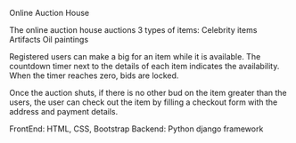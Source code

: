 
Online Auction House

The online auction house auctions 3 types of items:
Celebrity items
Artifacts
Oil paintings

Registered users can make a big for an item while it is available. The countdown timer next to the details of each item indicates the availability.
When the timer reaches zero, bids are locked.

Once the auction shuts, if there is no other bud on the item greater than the users, the user can check out the item by filling a checkout form with the address and payment details.

FrontEnd: HTML, CSS, Bootstrap
Backend: Python django framework
